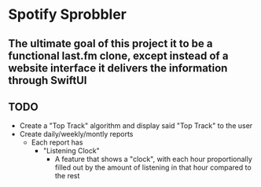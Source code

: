 # Spotify Sprobbler

## The ultimate goal of this project it to be a functional last.fm clone, except instead of a website interface it delivers the information through SwiftUI

## TODO

- Create a "Top Track" algorithm and display said "Top Track" to the user
- Create daily/weekly/montly reports
    - Each report has
        - "Listening Clock"
            - A feature that shows a "clock", with each hour proportionally filled out by the amount of listening in that hour compared to the rest
